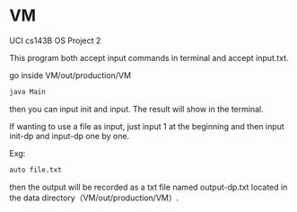 # VM
UCI cs143B
OS Project 2

This program both accept input commands in terminal and accept input.txt.

go inside VM/out/production/VM

```bash
java Main 
```
then you can input init and input. The result will show in the terminal.

If wanting to use a file as input, just input 1 at the beginning and then input init-dp and input-dp one by one.

Exg:

```bash
auto file.txt
```

then the output will be recorded as a txt file named output-dp.txt located in the data directory（VM/out/production/VM）.
